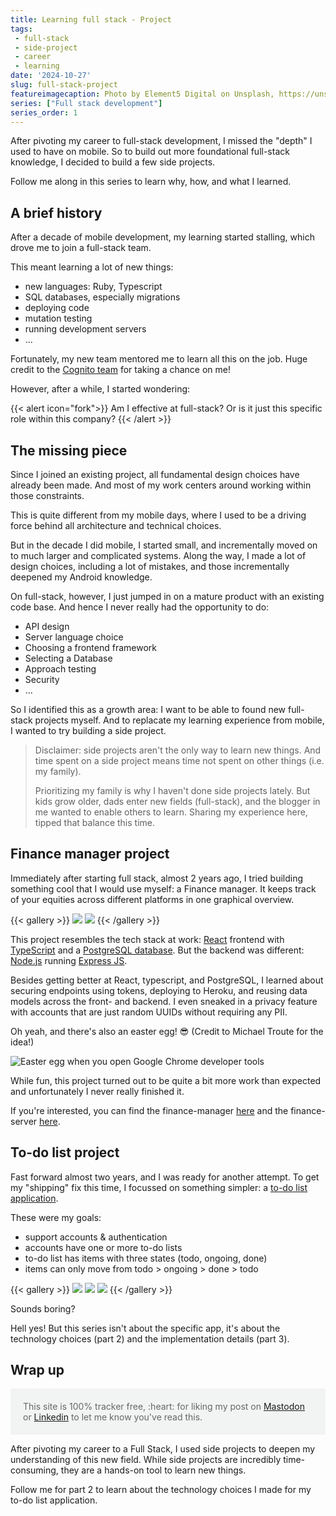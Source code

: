 ```yaml
---
title: Learning full stack - Project
tags:
 - full-stack
 - side-project
 - career
 - learning
date: '2024-10-27'
slug: full-stack-project
featureimagecaption: Photo by Element5 Digital on Unsplash, https://unsplash.com/photos/red-apple-fruit-on-four-pyle-books-OyCl7Y4y0Bk, resized and cropped
series: ["Full stack development"]
series_order: 1
---
```

After pivoting my career to full-stack development, I missed the "depth" I used to have on mobile. So to build out more foundational full-stack knowledge, I decided to build a few side projects.

Follow me along in this series to learn why, how, and what I learned.

## A brief history
After a decade of mobile development, my learning started stalling, which drove me to join a full-stack team. 

This meant learning a lot of new things: 

- new languages: Ruby, Typescript
- SQL databases, especially migrations
- deploying code
- mutation testing
- running development servers
- ...

Fortunately, my new team mentored me to learn all this on the job. Huge credit to the [Cognito team](https://cognitohq.com/) for taking a chance on me!

However, after a while, I started wondering:

{{< alert icon="fork">}}
Am I effective at full-stack? Or is it just this specific role within this company?
{{< /alert >}}

## The missing piece
Since I joined an existing project, all fundamental design choices have already been made. And most of my work centers around working within those constraints.

This is quite different from my mobile days, where I used to be a driving force behind all architecture and technical choices.

But in the decade I did mobile, I started small, and incrementally moved on to much larger and complicated systems. Along the way, I made a lot of design choices, including a lot of mistakes, and those incrementally deepened my Android knowledge.

On full-stack, however, I just jumped in on a mature product with an existing code base. And hence I never really had the opportunity to do:

- API design
- Server language choice
- Choosing a frontend framework
- Selecting a Database
- Approach testing
- Security
- ...

So I identified this as a growth area: I want to be able to found new full-stack projects myself. And to replacate my learning experience from mobile, I wanted to try building a side project.

> Disclaimer: side projects aren't the only way to learn new things. And time spent on a side project means time not spent on other things (i.e. my family). 
>
> Prioritizing my family is why I haven't done side projects lately. But kids grow older, dads enter new fields (full-stack), and the blogger in me wanted to enable others to learn. Sharing my experience here, tipped that balance this time.

## Finance manager project
Immediately after starting full stack, almost 2 years ago, I tried building something cool that I would use myself: a Finance manager. It keeps track of your equities across different platforms in one graphical overview.

{{< gallery >}}
  <img src="finance_manager_login.png" class="grid-w50" />
  <img src="finance_manager_overview.png" class="grid-w50" />
{{< /gallery >}}

This project resembles the tech stack at work: [React](https://react.dev/) frontend with [TypeScript](https://www.typescriptlang.org/) and a [PostgreSQL database](https://www.postgresql.org/). But the backend was different: [Node.js](https://nodejs.org/en) running [Express JS](https://expressjs.com/).

Besides getting better at React, typescript, and PostgreSQL, I learned about securing endpoints using tokens, deploying to Heroku, and reusing data models across the front- and backend. I even sneaked in a privacy feature with accounts that are just random UUIDs without requiring any PII.

Oh yeah, and there's also an easter egg! 😎
(Credit to Michael Troute for the idea!)

![Easter egg when you open Google Chrome developer tools](easter_egg.png)

While fun, this project turned out to be quite a bit more work than expected and unfortunately I never really finished it.

If you're interested, you can find the finance-manager [here](https://github.com/JeroenMols/finance-manager) and the finance-server [here](https://github.com/JeroenMols/finance-server).

## To-do list project
Fast forward almost two years, and I was ready for another attempt. To get my "shipping" fix this time, I focussed on something simpler: a [to-do list application](https://github.com/JeroenMols/tasks). 

These were my goals:

- support accounts & authentication
- accounts have one or more to-do lists
- to-do list has items with three states (todo, ongoing, done)
- items can only move from todo > ongoing > done > todo

{{< gallery >}}
  <img src="todo_intro.png" class="grid-w50" />
  <img src="todo_lists.png" class="grid-w50" />
  <img src="todo_todos.png" class="grid-w50" />
{{< /gallery >}}

Sounds boring? 

Hell yes! But this series isn't about the specific app, it's about the technology choices (part 2) and the implementation details (part 3).

## Wrap up

<p style="color: #646769; background: #f2f3f3; padding: 20px;">This site is 100% tracker free, :heart: for liking my post on <a href="https://androiddev.social/@Jeroenmols">Mastodon</a> or <a href="https://www.linkedin.com/in/jeroenmols/">Linkedin</a> to let me know you've read this.</p>

After pivoting my career to a Full Stack, I used side projects to deepen my understanding of this new field. While side projects are incredibly time-consuming, they are a hands-on tool to learn new things. 

Follow me for part 2 to learn about the technology choices I made for my to-do list application.